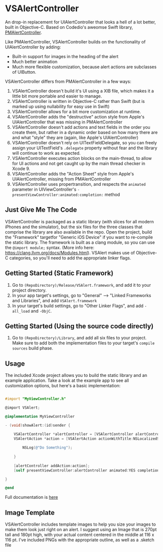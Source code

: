 # VSAlertController
An drop-in replacement for UIAlertController that looks a hell of a lot better, built in Objective-C. Based on Codedio's aweomse Swift library, [PMAlertController](https://github.com/Codeido/PMAlertController).

Like PMAlertController, VSAlertController builds on the functionality of UIAlertController by adding:

* Built-in support for images in the heading of the alert
* Much better animation
* Much more flexible customization, because alert actions are subclasses of UIButton.

VSAlertController differs from PMAlertController in a few ways:

1. VSAlertController doesn't build it's UI using a XIB file, which makes it a little bit more portable and easier to manage.
2. VSAlertController is written in Objective-C rather than Swift (but is marked up using nullability for easy use in Swift)
3. VSAlertController allows for a bit more customization at runtime.
4. VSAlertController adds the "destructive" action style from Apple's UIAlertController that was missing in PMAlertController
5. VSAlertController doesn't add actions and text fields in the order you create them, but rather in a dynamic order based on how many there are and what "style" they are (again, like Apple's UIAlertController)
6. VSAlertController doesn't rely on UITextFieldDelegate, so you can freely assign your UITextField's `.delegate` property without fear and the library will continue to work as expected.
6. VSAlertController executes action blocks on the main-thread, to allow for UI actions and not get caught up by the main thread checker in Xcode 9.
7. VSAlertController adds the "Action Sheet" style from Apple's UIAlertController, missing from PMAlertController
8. VSAlertController uses propertransition, and respects the `animated` parameter in UIViewController's `-presentViewController:animated:completion:` method

## Just Give Me The Code
VSAlertController is packaged as a static library (with slices for all modern iPhones and the simulator), but the six files for the three classes that comprise the library are also available in the repo. Open the project, build the "Framework" targetfor "Generic iOS Device"  if you want to re-compile the static library. The framework is built as a clang module, so you can use the `@import module;` syntax. (More info here: https://clang.llvm.org/docs/Modules.html). VSAlert makes use of Objective-C categories, so you'll need to add the appropriate linker flags.

## Getting Started (Static Framework)

1. Go to `(RepoDirectory)/Release/VSAlert.framework`, and add it to your project directory.
2. In your app target's settings, go to "General" --> "Linked Frameworks and Libraries", and add `VSAlert.framework`
3. In your target's build settings, go to "Other Linker Flags", and add `-all_load` and `-ObjC`.

## Getting Started (Using the source code directly)
1. Go to `(RepoDirectory)/Library`, and add all six files to your project. Make sure to add both the implementation files to your target's `compile sources`  build phase.

## Usage
The included Xcode project allows you to build the static library and an example application. Take a look at the example app to see all customization options, but here's a basic implementation:

```Objective-C

#import "MyViewController.h"

@import VSAlert;

@implementation MyViewController

- (void)showAlert:(id)sender {

    VSAlertController *alertController = [VSAlertController alertControllerWithTitle:NSLocalizedString(@"Alert!", nil) description:NSLocalizedString(@"This app needs your attention right now", nil) style:VSAlertControllerStyleAlert];
    VSAlertAction *action = [VSAlertAction actionWithTitle:NSLocalizedString(@"Close", nil) style:VSAlertActionStyleDefault action:^(VSAlertAction *action) {
    
        NSLog(@"Do Something");
    
    }
    
    [alertController addAction:action];
    [self presentViewController:alertController animated:YES completion:nil];

}

@end
```

Full documentation is [here](https://vsanthanam.github.io/VSAlertController/docs)

## Image Template

VSAlertController includes template images to help you size your images to make them look just right on an alert. I suggest using an Image that is 270pt tall and 180pt high, with your actual content centered in the middle at 116 x 116 pt. I've included PNGs with the appropriate outline, as well as a .sketch file
